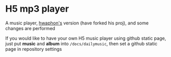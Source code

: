 # H5 mp3 player
A music player, [hwaphon's](https://github.com/ChickenHin/musicPlayer) version (have forked his proj), and some changes are performed

If you would like to have your own H5 music player using github static page, just put **music** and **album** into `/docs/dailymusic`, then set a github static page in repository settings
